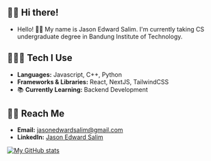 ## 👋🏻 Hi there!

- Hello! 👋🏻 My name is Jason Edward Salim. I'm currently taking CS undergraduate degree in Bandung Institute of Technology.

## 👨🏻‍💻 Tech I Use

- **Languages:** Javascript, C++, Python
- **Frameworks & Libraries:** React, NextJS, TailwindCSS
- 📚 **Currently Learning:** Backend Development

## 🤙🏻 Reach Me

- **Email:** [jasonedwardsalim@gmail.com](mailto:jasonedwardsalim@gmail.com)
- **LinkedIn:** [Jason Edward Salim](https://www.linkedin.com/in/jason-edward-salim-50751927a/)

[![My GitHub stats](https://github-readme-stats.vercel.app/api?username=JSNDWRD)](https://github.com/anuraghazra/github-readme-stats)
